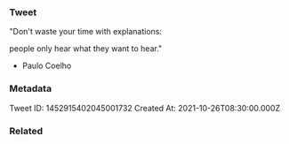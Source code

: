 ### Tweet
"Don't waste your time with explanations: 

people only hear what they want to hear."

- Paulo Coelho

### Metadata
Tweet ID: 1452915402045001732
Created At: 2021-10-26T08:30:00.000Z

### Related

